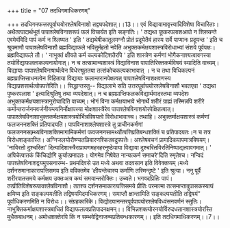+++
title = "07 तदधिगमाधिकरणम्"

+++
तदधिगमफत्तरपूर्वाघयोरश्लेषविनाशो तद्व्यपदेशात्।।13।। एवं विद्यायामावृत्त्यादिविशेषा विचारिताः। अथैतत्पादार्थभूतं पापाश्लेषविनाशरूपं फलं विचार्यत इति सङ्गतिः। ' तद्यथा पूष्करपलाशआपो न श्लिष्यन्ते एवमेवंविदि पापं कर्म न श्लिष्यत ' इति ' तद्यथेषीकातूलमग्नौ प्रोतं प्रदूयेतैवं हास्य सर्वे पाप्मानः प्रदूयन्त ' इति च श्रूयमाणौ पापाश्लेषविनाशौ ब्रह्मविद्याफले भवितुर्महतो नवेति अभुक्तकर्मक्षयशास्त्रविरोधाभ्यां संशये पूर्वपक्षः। ब्रह्मविद्याफले तौ। ' नाभुक्तं क्षीयते कर्म कल्पकोटिशतैरपि ' इति शास्त्रेण कर्मणां भोगैकनाश्यत्वावगस्या तयोर्विद्याफलत्वकल्पनायोगात्। न च तत्सामान्यशास्त्रं विद्याविनाश पापातिरिक्तकर्मविषयं स्यादिति वाच्यम्। विद्यायाः पापाश्लेषविनाषार्थत्वेन विधेरश्रूततया तत्संकोचकल्पकाभावात् । न च तथा विधिकल्पनं ब्रह्मप्राप्तिसाधनत्वेन विहिताया विद्यायाः फलान्तरानपेक्षत्वत् पापाश्लेषविनाशक्षवणस्य विद्याप्रशसार्थत्वोपपत्तेरिति।। सिद्धान्तस्तु-- विद्यालाभे सति उत्तरपूर्वाघयोरश्लेषविनाशौ भवतएवा ' तद्यथा पुष्करपलाश ' इत्यादिश्रुतिषु तथा व्यपदेशात्। न च ब्रह्मप्राप्तिफलकविद्यार्थवादस्तथा व्यपदेशः अभुक्तकर्मक्षयशास्त्रानुरोघादिति वाच्यम्। भोगं विना कर्मक्षयाभावे भोगार्थे शरीरं ग्राह्यं तस्मिन्नपि शरीरे कर्मान्तरार्जनमवर्जनीयम्त्यनिर्मोक्षापत्त्या मोक्षशास्त्रैरेव पापाश्लेषविनाशयोरपेक्षितत्वात्। पापाश्लेषविनाशाभुक्तकर्मक्षयशास्त्रयोर्भिन्नविषयत्वे विरोधाभावाच्च। तथाहि। अभुक्तर्माक्षयशास्त्रं कर्मणां फलजननशक्तिं प्रतिपादयति। पापविनाशाश्लेषशास्त्रे तु प्राचीनकर्मणां फलजननसाम्र्थ्यविनाशक्तिमागामिकर्मणां फवजननसामर्थ्योत्पत्तिप्रतिबन्धशक्तिं च प्रतिपादयतः।न च तत्र विरोधशङ्कास्ति। अग्निजलयोरौष्ण्यतन्निवारणश्कितवदुपपत्तेः। अश्लेषवचनं प्रामादिकपापमात्रविषयम्। 'नाविरतो दुश्चरिता' दित्यादिशास्त्रैराप्रायणमहरहरनुष्ठेयाया विद्याया दुश्चरितविरतिनिष्पाद्यत्वावगमात्। ' अपिचेत्पातकं किंचिद्योगि कुर्यात्प्रमादतः। योगमेव निषेवेत नान्यत्कर्म समाचरे'दिति स्मृतेश्च। नन्विदं पापश्लेषविनाशद्वयमुपसनारम्भ- प्रथमदिवसे उत मध्ये अथवा तदवसान इति विवेक्तव्यम्।मध्ये दर्शनसमानाकारापत्तिसमय इति वविक्तमेव 'क्षीयन्तेचास्य कर्माणि तस्मिन्दृष्टे ' इति श्रुत्या। ननु पूर्वै शरीरपातसमये कर्मक्षय उक्तःअत्र कथं समयान्तरोक्तिः। उच्यते। भगवदप्रितिः पापं। तत्प्रीतिविशेषरूपावश्लेषविनाशौ। ततश्च दर्शनसमाकारापत्तिसमये प्रीतिः परमात्मा तत्समाप्तावुपासकस्याघं क्षमिष्य इति सङ्कल्पयतीति तद्विषयमिदमधिकरणम्। समाप्तौ क्षान्तामिति सङ्कल्पयतीति तद्विषयं" पूर्वाधिकरणमिति न विरोधः।। संग्रहकारिके। विद्योदयानन्तरपूर्वपापयोरश्लेषविध्वंसनवर्णनं स्तुतिः। नाभुक्तिकर्माक्षयशास्त्रबाधितं विद्याफलत्वप्रतिपादनक्षमम्।। विभिन्नशक्त्योरनयोर्विरुदधतानशास्त्रयोरस्ति मुधैकबाधनम्। अमोधशक्तेरपि किं न सम्भवेद्विनाजन्मप्रतिबन्धकारणम्।। इति तदधिगमाधिकरणम्।।7।।